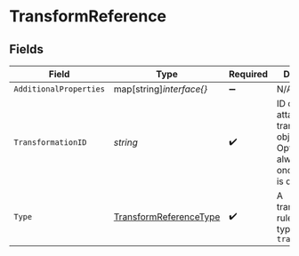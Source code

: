 # TransformReference


## Fields

| Field                                                                                         | Type                                                                                          | Required                                                                                      | Description                                                                                   |
| --------------------------------------------------------------------------------------------- | --------------------------------------------------------------------------------------------- | --------------------------------------------------------------------------------------------- | --------------------------------------------------------------------------------------------- |
| `AdditionalProperties`                                                                        | map[string]*interface{}*                                                                      | :heavy_minus_sign:                                                                            | N/A                                                                                           |
| `TransformationID`                                                                            | *string*                                                                                      | :heavy_check_mark:                                                                            | ID of the attached transformation object. Optional input, always set once the rule is defined |
| `Type`                                                                                        | [TransformReferenceType](../../models/shared/transformreferencetype.md)                       | :heavy_check_mark:                                                                            | A transformation rule must be of type `transformation`                                        |